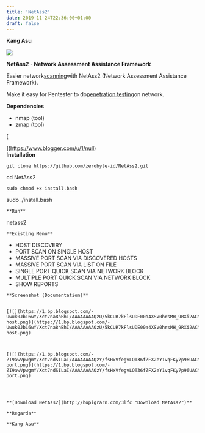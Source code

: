 ```yaml
---
title: 'NetAss2'
date: 2019-11-24T22:36:00+01:00
draft: false
---
```


**Kang Asu**

  

[![](https://1.bp.blogspot.com/-Llo-oWt_Olk/Xct7gab8TrI/AAAAAAAAQzQ/n4c3B6J6C6472jHHr_zNIaNx2BNvzn6AgCNcBGAsYHQ/s1600/NetAss2_1_netass2-menu.png)](https://1.bp.blogspot.com/-Llo-oWt_Olk/Xct7gab8TrI/AAAAAAAAQzQ/n4c3B6J6C6472jHHr_zNIaNx2BNvzn6AgCNcBGAsYHQ/s1600/NetAss2_1_netass2-menu.png)

**NetAss2 - Network Assessment Assistance Framework**

  
Easier network[scanning](https://www.kitploit.com/search/label/Scanning "scanning")with NetAss2 (Network Assessment Assistance Framework).  
  
Make it easy for Pentester to do[penetration testing](https://www.kitploit.com/search/label/Penetration%20Testing "penetration testing")on network.  
  
**Dependencies**  

*   nmap (tool)
*   zmap (tool)

[

](https://www.blogger.com/u/1/null)  
**Installation**  
```
git clone https://github.com/zerobyte-id/NetAss2.git
``````
cd NetAss2
``````
sudo chmod +x install.bash
``````
sudo ./install.bash
```  
**Run**  
```
netass2
```  
**Existing Menu**  
```
- HOST DISCOVERY  
- PORT SCAN ON SINGLE HOST  
- MASSIVE PORT SCAN VIA DISCOVERED HOSTS  
- MASSIVE PORT SCAN VIA LIST ON FILE  
- SINGLE PORT QUICK SCAN VIA NETWORK BLOCK  
- MULTIPLE PORT QUICK SCAN VIA NETWORK BLOCK  
- SHOW REPORTS
```  
**Screenshot (Documentation)**  
  

[![](https://1.bp.blogspot.com/-Uwuk0Jb16wY/Xct7na8hBhI/AAAAAAAAQzU/5kCUR7kFlsUDE00a4XSV0hrsMH_9RXi2ACNcBGAsYHQ/s1600/NetAss2_2_netass2-host.png)](https://1.bp.blogspot.com/-Uwuk0Jb16wY/Xct7na8hBhI/AAAAAAAAQzU/5kCUR7kFlsUDE00a4XSV0hrsMH_9RXi2ACNcBGAsYHQ/s1600/NetAss2_2_netass2-host.png)

  

[![](https://1.bp.blogspot.com/-ZI9awVpwgmY/Xct7ndSILaI/AAAAAAAAQzY/fsHxVfegvLQT36fZFX2eY1vqFKy7p96UACNcBGAsYHQ/s640/NetAss2_3_netass2-port.png)](https://1.bp.blogspot.com/-ZI9awVpwgmY/Xct7ndSILaI/AAAAAAAAQzY/fsHxVfegvLQT36fZFX2eY1vqFKy7p96UACNcBGAsYHQ/s1600/NetAss2_3_netass2-port.png)

  
  

**[Download NetAss2](http://hopigrarn.com/3lfc "Download NetAss2")**

**Regards**

**Kang Asu**